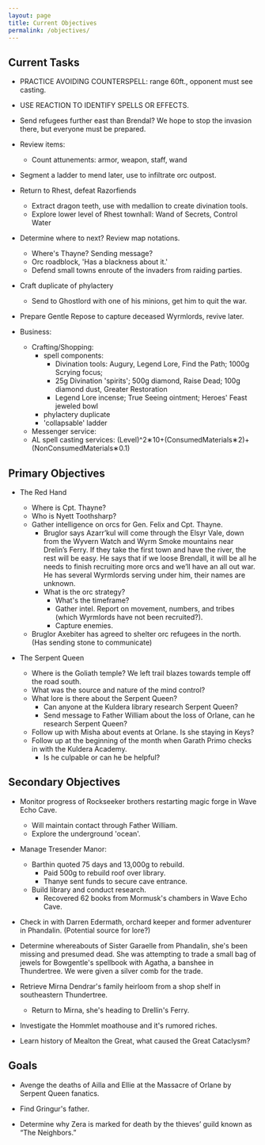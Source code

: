 ```yaml
---
layout: page
title: Current Objectives
permalink: /objectives/
---
```

## Current Tasks

- PRACTICE AVOIDING COUNTERSPELL: range 60ft., opponent must see casting.
- USE REACTION TO IDENTIFY SPELLS OR EFFECTS.

- Send refugees further east than Brendal? We hope to stop the invasion there, but everyone must be prepared.

- Review items: 
  - Count attunements: armor, weapon, staff, wand

- Segment a ladder to mend later, use to infiltrate orc outpost.

- Return to Rhest, defeat Razorfiends
  - Extract dragon teeth, use with medallion to create divination tools.
  - Explore lower level of Rhest townhall: Wand of Secrets, Control Water

- Determine where to next? Review map notations.
  - Where's Thayne? Sending message?
  - Orc roadblock, 'Has a blackness about it.'
  - Defend small towns enroute of the invaders from raiding parties.

- Craft duplicate of phylactery
  - Send to Ghostlord with one of his minions, get him to quit the war.

- Prepare Gentle Repose to capture deceased Wyrmlords, revive later.

- Business:
  - Crafting/Shopping:
    - spell components: 
      - Divination tools: Augury, Legend Lore, Find the Path; 1000g Scrying focus;
      - 25g Divination 'spirits'; 500g diamond, Raise Dead; 100g diamond dust, Greater Restoration 
      - Legend Lore incense; True Seeing ointment; Heroes' Feast jeweled bowl
    - phylactery duplicate
    - 'collapsable' ladder
  - Messenger service:
  - AL spell casting services: (Level)^2∗10+(ConsumedMaterials∗2)+(NonConsumedMaterials∗0.1)


## Primary Objectives

- The Red Hand
  - Where is Cpt. Thayne?
  - Who is Nyett Toothsharp?
  - Gather intelligence on orcs for Gen. Felix and Cpt. Thayne. 
    - Bruglor says Azarr’kul will come through the Elsyr Vale, down from the Wyvern Watch and Wyrm Smoke mountains near Drelin’s Ferry. If they take the first town and have the river, the rest will be easy. He says that if we loose Brendall, it will be all he needs to finish recruiting more orcs and we’ll have an all out war. He has several Wyrmlords serving under him, their names are unknown.
    - What is the orc strategy?
      - What's the timeframe?
      - Gather intel. Report on movement, numbers, and tribes (which Wyrmlords have not been recruited?).
      - Capture enemies.
  - Bruglor Axebiter has agreed to shelter orc refugees in the north. (Has sending stone to communicate)

- The Serpent Queen
  - Where is the Goliath temple? We left trail blazes towards temple off the road south.
  - What was the source and nature of the mind control? 
  - What lore is there about the Serpent Queen? 
    - Can anyone at the Kuldera library research Serpent Queen?
    - Send message to Father William about the loss of Orlane, can he research Serpent Queen?
  - Follow up with Misha about events at Orlane. Is she staying in Keys?
  - Follow up at the beginning of the month when Garath Primo checks in with the Kuldera Academy.
    - Is he culpable or can he be helpful?


## Secondary Objectives

- Monitor progress of Rockseeker brothers restarting magic forge in Wave Echo Cave.
  - Will maintain contact through Father William.
  - Explore the underground 'ocean'.

- Manage Tresender Manor: 
  - Barthin quoted 75 days and 13,000g to rebuild.
    - Paid 500g to rebuild roof over library.
    - Thanye sent funds to secure cave entrance.
  - Build library and conduct research.
    - Recovered 62 books from Mormusk's chambers in Wave Echo Cave.

- Check in with Darren Edermath, orchard keeper and former adventurer in Phandalin. (Potential source for lore?)

- Determine whereabouts of Sister Garaelle from Phandalin, she's been missing and presumed dead. She was attempting to trade a small bag of jewels for Bowgentle's spellbook with Agatha, a banshee in Thundertree. We were given a silver comb for the trade.

- Retrieve Mirna Dendrar's family heirloom from a shop shelf in southeastern Thundertree. 
  - Return to Mirna, she's heading to Drellin's Ferry.

- Investigate the Hommlet moathouse and it's rumored riches.

- Learn history of Mealton the Great, what caused the Great Cataclysm?


## Goals

- Avenge the deaths of Ailla and Ellie at the Massacre of Orlane by Serpent Queen fanatics.

- Find Gringur's father.

- Determine why Zera is marked for death by the thieves’ guild known as “The Neighbors.”
